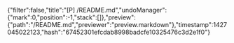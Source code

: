 {"filter":false,"title":"[P] /README.md","undoManager":{"mark":0,"position":-1,"stack":[]},"preview":{"path":"/README.md","previewer":"preview.markdown"},"timestamp":1427045022123,"hash":"67452301efcdab8998badcfe10325476c3d2e1f0"}